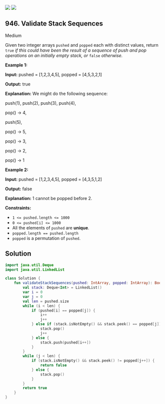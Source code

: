 [![](https://img.shields.io/github/stars/javadev/LeetCode-in-Kotlin?label=Stars&style=flat-square)](https://github.com/javadev/LeetCode-in-Kotlin)
[![](https://img.shields.io/github/forks/javadev/LeetCode-in-Kotlin?label=Fork%20me%20on%20GitHub%20&style=flat-square)](https://github.com/javadev/LeetCode-in-Kotlin/fork)

## 946\. Validate Stack Sequences

Medium

Given two integer arrays `pushed` and `popped` each with distinct values, return `true` _if this could have been the result of a sequence of push and pop operations on an initially empty stack, or_ `false` _otherwise._

**Example 1:**

**Input:** pushed = [1,2,3,4,5], popped = [4,5,3,2,1]

**Output:** true

**Explanation:** We might do the following sequence:

push(1), push(2), push(3), push(4), 

pop() -> 4, 

push(5), 

pop() -> 5, 

pop() -> 3, 

pop() -> 2, 

pop() -> 1

**Example 2:**

**Input:** pushed = [1,2,3,4,5], popped = [4,3,5,1,2]

**Output:** false

**Explanation:** 1 cannot be popped before 2.

**Constraints:**

*   `1 <= pushed.length <= 1000`
*   `0 <= pushed[i] <= 1000`
*   All the elements of `pushed` are **unique**.
*   `popped.length == pushed.length`
*   `popped` is a permutation of `pushed`.

## Solution

```kotlin
import java.util.Deque
import java.util.LinkedList

class Solution {
    fun validateStackSequences(pushed: IntArray, popped: IntArray): Boolean {
        val stack: Deque<Int> = LinkedList()
        var i = 0
        var j = 0
        val len = pushed.size
        while (i < len) {
            if (pushed[i] == popped[j]) {
                i++
                j++
            } else if (stack.isNotEmpty() && stack.peek() == popped[j]) {
                stack.pop()
                j++
            } else {
                stack.push(pushed[i++])
            }
        }
        while (j < len) {
            if (stack.isNotEmpty() && stack.peek() != popped[j++]) {
                return false
            } else {
                stack.pop()
            }
        }
        return true
    }
}
```